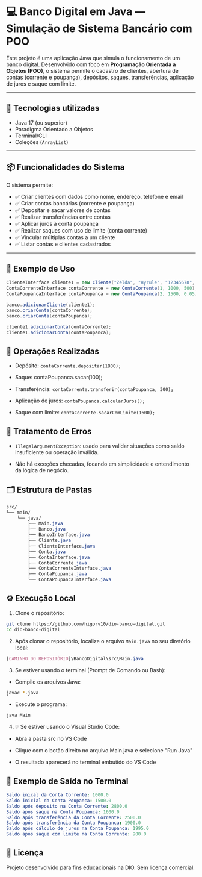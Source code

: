 # 💻 Banco Digital em Java — Simulação de Sistema Bancário com POO

Este projeto é uma aplicação Java que simula o funcionamento de um banco digital. Desenvolvido com foco em **Programação Orientada a Objetos (POO)**, o sistema permite o cadastro de clientes, abertura de contas (corrente e poupança), depósitos, saques, transferências, aplicação de juros e saque com limite.

---

## 🚀 Tecnologias utilizadas

- Java 17 (ou superior)
- Paradigma Orientado a Objetos
- Terminal/CLI
- Coleções (`ArrayList`)

---

## 📦 Funcionalidades do Sistema

O sistema permite:

- ✅ Criar clientes com dados como nome, endereço, telefone e email
- ✅ Criar contas bancárias (corrente e poupança)
- ✅ Depositar e sacar valores de contas
- ✅ Realizar transferências entre contas
- ✅ Aplicar juros à conta poupança
- ✅ Realizar saques com uso de limite (conta corrente)
- ✅ Vincular múltiplas contas a um cliente
- ✅ Listar contas e clientes cadastrados

---

## 📌 Exemplo de Uso

```java
ClienteInterface cliente1 = new Cliente("Zelda", "Hyrule", "12345678", "zelda@gmail.com");
ContaCorrenteInterface contaCorrente = new ContaCorrente(1, 1000, 500);
ContaPoupancaInterface contaPoupanca = new ContaPoupanca(2, 1500, 0.05);

banco.adicionarCliente(cliente1);
banco.criarConta(contaCorrente);
banco.criarConta(contaPoupanca);

cliente1.adicionarConta(contaCorrente);
cliente1.adicionarConta(contaPoupanca);
```

## 🧾 Operações Realizadas

  - Depósito: `contaCorrente.depositar(1800);`

  - Saque: contaPoupanca.sacar(100);

  - Transferência: `contaCorrente.transferir(contaPoupanca, 300);`

  - Aplicação de juros: `contaPoupanca.calcularJuros();`

  - Saque com limite: `contaCorrente.sacarComLimite(1600);`

## 🔐 Tratamento de Erros

  - `IllegalArgumentException`: usado para validar situações como saldo insuficiente ou operação inválida.

  - Não há exceções checadas, focando em simplicidade e entendimento da lógica de negócio.

## 🗂️ Estrutura de Pastas
```css
src/
└── main/
    └── java/
        ├── Main.java
        ├── Banco.java
        ├── BancoInterface.java
        ├── Cliente.java
        ├── ClienteInterface.java
        ├── Conta.java
        ├── ContaInterface.java
        ├── ContaCorrente.java
        ├── ContaCorrenteInterface.java
        ├── ContaPoupanca.java
        └── ContaPoupancaInterface.java
```

## ⚙️ Execução Local

1. Clone o repositório:

```bash
git clone https://github.com/higorv10/dio-banco-digital.git
cd dio-banco-digital
```

2. Após clonar o repositório, localize o arquivo `Main.java` no seu diretório local:

```css
[CAMINHO_DO_REPOSITÓRIO]\BancoDigital\src\Main.java
```

3. Se estiver usando o terminal (Prompt de Comando ou Bash):

- Compile os arquivos Java:

```bash
javac *.java
```

- Execute o programa:

```bash
java Main
```

4. 💡 Se estiver usando o Visual Studio Code:

  - Abra a pasta src no VS Code

  - Clique com o botão direito no arquivo Main.java e selecione "Run Java"

  - O resultado aparecerá no terminal embutido do VS Code

## 📸 Exemplo de Saída no Terminal
```yaml
Saldo inical da Conta Corrente: 1000.0
Saldo inicial da Conta Poupanca: 1500.0
Saldo após deposito na Conta Corrente: 2800.0
Saldo após saque na Conta Poupanca: 1600.0
Saldo após transferência da Conta Corrente: 2500.0
Saldo após transferência da Conta Poupanca: 1900.0
Saldo após cálculo de juros na Conta Poupanca: 1995.0
Saldo após saque com limite na Conta Corrente: 900.0
```

## 📄 Licença
Projeto desenvolvido para fins educacionais na DIO. Sem licença comercial.
